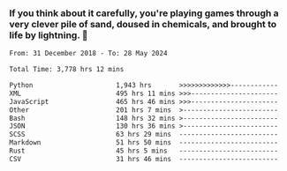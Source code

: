 ### If you think about it carefully, you're playing games through a very clever pile of sand, doused in chemicals, and brought to life by lightning.  👋


<!--START_SECTION:waka-->

```txt
From: 31 December 2018 - To: 28 May 2024

Total Time: 3,778 hrs 12 mins

Python                     1,943 hrs       >>>>>>>>>>>>>------------   51.43 %
XML                        495 hrs 11 mins >>>----------------------   13.11 %
JavaScript                 465 hrs 46 mins >>>----------------------   12.33 %
Other                      201 hrs 7 mins  >------------------------   05.32 %
Bash                       148 hrs 32 mins >------------------------   03.93 %
JSON                       130 hrs 36 mins >------------------------   03.46 %
SCSS                       63 hrs 29 mins  -------------------------   01.68 %
Markdown                   51 hrs 50 mins  -------------------------   01.37 %
Rust                       45 hrs 5 mins   -------------------------   01.19 %
CSV                        31 hrs 46 mins  -------------------------   00.84 %
```

<!--END_SECTION:waka-->
